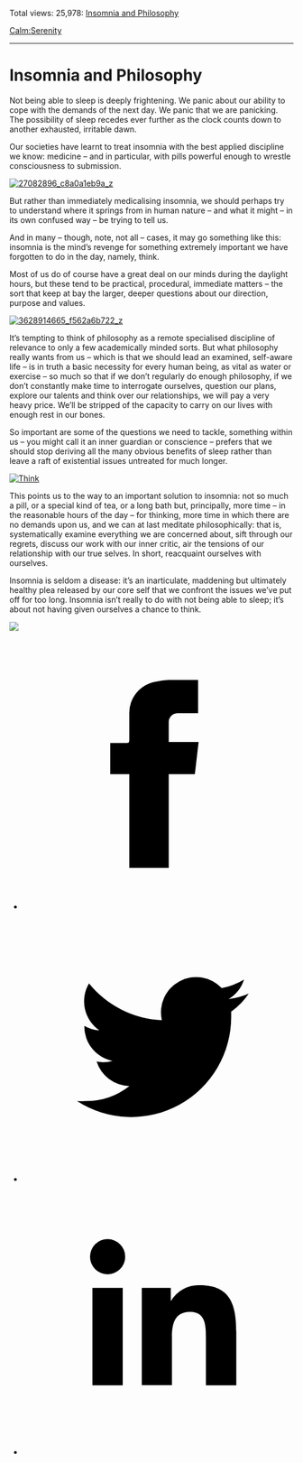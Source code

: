 Total views: 25,978: [Insomnia and Philosophy](https://www.theschooloflife.com/thebookoflife/philosophy-and-insomnia/)

[Calm:](https://www.theschooloflife.com/thebookoflife/category/calm/)[Serenity](https://www.theschooloflife.com/thebookoflife/category/calm/serenity/)

* * *

# Insomnia and Philosophy
<style>
						.alignnone {
  display: block;
  margin-left: auto;
  margin-right: auto;
  align: center:
}

.addtoany_share_save_container {
display:none;
}

.wp-block-image {
		display: block;
  margin-left: auto;
  margin-right: auto;
  width: 50%;
}

.aligncenter {
display: block;
  margin-left: auto;
  margin-right: auto;
  align: center:
}

@media only screen and (max-width: 500px) {
  .wp-block-image {
		display: block;
  margin-left: auto;
  margin-right: auto;
  width: 100%;
} }

h1 {max-width: 600px !important;
}
.s18-single-post .content-area .site-main article .post-cat-header-display + .old-wrapper p {
    font-size: 1.200em
}
						</style>

Not being able to sleep is deeply frightening. We panic about our ability to cope with the demands of the next day. We panic that we are panicking. The possibility of sleep recedes ever further as the clock counts down to another exhausted, irritable dawn.

Our societies have learnt to treat insomnia with the best applied discipline we know: medicine – and in particular, with pills powerful enough to wrestle consciousness to submission.

[![27082896_c8a0a1eb9a_z](https://www.theschooloflife.com/thebookoflife/wp-content/uploads/2016/02/27082896_c8a0a1eb9a_z.jpg)](http://www.thebookoflife.org/wp-content/uploads/2016/02/27082896_c8a0a1eb9a_z.jpg)

But rather than immediately medicalising insomnia, we should perhaps try to understand where it springs from in human nature – and what it might – in its own confused way – be trying to tell us.

And in many – though, note, not all – cases, it may go something like this: insomnia is the mind’s revenge for something extremely important we have forgotten to do in the day, namely, think.

Most of us do of course have a great deal on our minds during the daylight hours, but these tend to be practical, procedural, immediate matters – the sort that keep at bay the larger, deeper questions about our direction, purpose and values.

[![3628914665_f562a6b722_z](https://www.theschooloflife.com/thebookoflife/wp-content/uploads/2016/02/3628914665_f562a6b722_z.jpg)](http://www.thebookoflife.org/wp-content/uploads/2016/02/3628914665_f562a6b722_z.jpg)

It’s tempting to think of philosophy as a remote specialised discipline of relevance to only a few academically minded sorts. But what philosophy really wants from us – which is that we should lead an examined, self-aware life – is in truth a basic necessity for every human being, as vital as water or exercise – so much so that if we don’t regularly do enough philosophy, if we don’t constantly make time to interrogate ourselves, question our plans, explore our talents and think over our relationships, we will pay a very heavy price. We’ll be stripped of the capacity to carry on our lives with enough rest in our bones.

So important are some of the questions we need to tackle, something within us – you might call it an inner guardian or conscience – prefers that we should stop deriving all the many obvious benefits of sleep rather than leave a raft of existential issues untreated for much longer.

[![Think](https://www.theschooloflife.com/thebookoflife/wp-content/uploads/2016/02/3551487811_111e34096b_o.jpg)](http://www.thebookoflife.org/wp-content/uploads/2016/02/3551487811_111e34096b_o.jpg)

This points us to the way to an important solution to insomnia: not so much a pill, or a special kind of tea, or a long bath but, principally, more time – in the reasonable hours of the day – for thinking, more time in which there are no demands upon us, and we can at last meditate philosophically: that is, systematically examine everything we are concerned about, sift through our regrets, discuss our work with our inner critic, air the tensions of our relationship with our true selves. In short, reacquaint ourselves with ourselves.

Insomnia is seldom a disease: it’s an inarticulate, maddening but ultimately healthy plea released by our core self that we confront the issues we’ve put off for too long. Insomnia isn’t really to do with not being able to sleep; it’s about not having given ourselves a chance to think.

[![](https://img.youtube.com/vi/N3zqpAleU5g/0.jpg)](https://www.youtube.com/embed/N3zqpAleU5g '')
<style>
    .iframe-class { display: block !important; }
</style>

- [<svg xmlns="http://www.w3.org/2000/svg" viewbox="0 0 26 26"><title>Facebook</title>
                    <g>
                        <path d="M8.38,10H9.92c.2,0,.29,0,.29-.28,0-.82,0-1.64,0-2.46a3.05,3.05,0,0,1,2.57-3.15A7.22,7.22,0,0,1,14,3.95c.86,0,1.71,0,2.57,0h.25v3.2h-2A.85.85,0,0,0,14,8c0,.62,0,1.24,0,1.91h2.87L16.51,13H14v9H10.21V13H8.38Z"></path>
                    </g>
                </svg>](http://www.facebook.com/sharer/sharer.php?u=https://www.theschooloflife.com/thebookoflife/philosophy-and-insomnia/)
- [<svg xmlns="http://www.w3.org/2000/svg" viewbox="0 0 26 26"><title>Twitter</title>
                    <path d="M21.69,7.9a6.75,6.75,0,0,1-1.94.53,3.39,3.39,0,0,0,1.48-1.87,6.76,6.76,0,0,1-2.14.82,3.38,3.38,0,0,0-5.75,3.08,9.59,9.59,0,0,1-7-3.53,3.38,3.38,0,0,0,1,4.51A3.36,3.36,0,0,1,5.89,11v0A3.38,3.38,0,0,0,8.6,14.37a3.39,3.39,0,0,1-1.53.06,3.38,3.38,0,0,0,3.15,2.35A6.78,6.78,0,0,1,6,18.22a6.87,6.87,0,0,1-.81,0A9.6,9.6,0,0,0,20,10.08q0-.22,0-.44A6.86,6.86,0,0,0,21.69,7.9Z"></path>
                </svg>](http://twitter.com/share?url=https://www.theschooloflife.com/thebookoflife/philosophy-and-insomnia/&text=&via=theschooloflife)
- [<svg xmlns="http://www.w3.org/2000/svg" viewbox="0 0 26 26"><title>LinkedIn</title>
<path class="cls-2" d="M6.67,10H9.58v9.36H6.67ZM8.13,5.32A1.69,1.69,0,1,1,6.44,7,1.69,1.69,0,0,1,8.13,5.32"></path><path class="cls-2" d="M11.41,10H14.2v1.28h0A3.06,3.06,0,0,1,17,9.75c2.95,0,3.49,1.94,3.49,4.46v5.14H17.57V14.79c0-1.09,0-2.48-1.51-2.48s-1.75,1.18-1.75,2.4v4.63H11.41Z"></path></svg>](https://www.linkedin.com/shareArticle?mini=true&url=https://www.theschooloflife.com/thebookoflife/philosophy-and-insomnia/)
